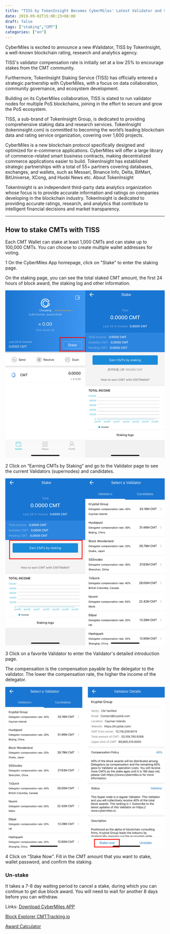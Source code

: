 ```yaml
---
title: "TISS by TokenInsight Becomes CyberMiles' Latest Validator and Startegic Partner"
date: 2019-09-02T15:00:23+08:00
draft: false
tags: ["staking","CMT"] 
categories: ["en"] 
---
```


CyberMiles is excited to announce a new #Validator, TISS by TokenInsight, a well-known blockchain rating, research and analytics agency.

TISS's validator compensation rate is initially set at a low 25% to encourage stakes from the CMT community.

Furthermore, TokenInsight Staking Service (TISS) has officially entered a strategic partnership with CyberMiles, with a focus on data collaboration, community governance, and ecosystem development.

Building on its CyberMiles collaboration, TISS is slated to run validator nodes for multiple PoS blockchains, joining in the effort to secure and grow the PoS ecosystem.

TISS, a sub-brand of TokenInsight Group, is dedicated to providing comprehensive staking data and research services. TokenInsight (tokeninsight.com) is committed to becoming the world’s leading blockchain data and rating service organization, covering over 1,600 projects.

CyberMiles is a new blockchain protocol specifically designed and optimized for e-commerce applications. CyberMiles will offer a large library of commerce-related smart business contracts, making decentralized commerce applications easier to build.
TokenInsight has established strategic partnerships with a total of 55+ partners covering databases, exchanges, and wallets, such as Messari, Binance Info, Delta, BitMart, BitUniverse, XCong, and Huobi News etc.
About TokenInsight

TokenInsight is an independent third-party data analytics organization whose focus is to provide accurate information and ratings on companies developing in the blockchain industry. TokenInsight is dedicated to providing accurate ratings, research, and analytics that contribute to intelligent financial decisions and market transparency.


-----------------------------------------------------------------------------------------------------------------------------------

## How to stake CMTs with TISS

Each CMT Wallet can stake at least 1,000 CMTs and can stake up to 100,000 CMTs. You can choose to create multiple wallet addresses for voting.

1 On the CyberMiles App homepage, click on "Stake" to enter the staking page.

On the staking page, you can see the total staked CMT amount, the first 24 hours of block award, the staking log and other information.

![](/images/20190625-CMT-staking-tutorial-04.png)

2 Click on “Earning CMTs by Staking” and go to the Validator page to see the current Validators (supernodes) and candidates.

![](/images/20190625-CMT-staking-tutorial-05.png)

3 Click on a favorite Validator to enter the Validator's detailed introduction page.

The compensation is the compensation payable by the delegator to the validator. The lower the compensation rate, the higher the income of the delegator.

![](/images/20190625-CMT-staking-tutorial-06.png)

4 Click on “Stake Now”. Fill in the CMT amount that you want to stake, wallet password, and confirm the staking.

### Un-stake

It takes a 7-8 day waiting period to cancel a stake, during which you can continue to get due block award. You will need to wait for another 8 days before you can withdraw.




Links:
[Download CyberMiles APP](http://onelink.to/v248ze)

[Block Explorer CMTTracking.io](https://www.cmttracking.io/)

[Award Calculator](https://www.cmttracking.io/nodes)


